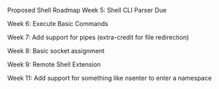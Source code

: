 Proposed Shell Roadmap
Week 5: Shell CLI Parser Due

Week 6: Execute Basic Commands

Week 7: Add support for pipes (extra-credit for file redirection)

Week 8: Basic socket assignment

Week 9: Remote Shell Extension

Week 11: Add support for something like nsenter to enter a namespace